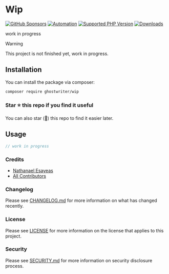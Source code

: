 # Wip

[![GitHub Sponsors](https://img.shields.io/github/sponsors/ghostwriter?label=Sponsor+@ghostwriter/wip&logo=GitHub+Sponsors)](https://github.com/sponsors/ghostwriter)
[![Automation](https://github.com/ghostwriter/wip/actions/workflows/automation.yml/badge.svg)](https://github.com/ghostwriter/wip/actions/workflows/automation.yml)
[![Supported PHP Version](https://badgen.net/packagist/php/ghostwriter/wip?color=8892bf)](https://www.php.net/supported-versions)
[![Downloads](https://badgen.net/packagist/dt/ghostwriter/wip?color=blue)](https://packagist.org/packages/ghostwriter/wip)

work in progress

> [!WARNING]
>
> This project is not finished yet, work in progress.

## Installation

You can install the package via composer:

``` bash
composer require ghostwriter/wip
```

### Star ⭐️ this repo if you find it useful

You can also star (🌟) this repo to find it easier later.

## Usage

```php
// work in progress
```

### Credits

- [Nathanael Esayeas](https://github.com/ghostwriter)
- [All Contributors](https://github.com/ghostwriter/wip/contributors)

### Changelog

Please see [CHANGELOG.md](./CHANGELOG.md) for more information on what has changed recently.

### License

Please see [LICENSE](./LICENSE) for more information on the license that applies to this project.

### Security

Please see [SECURITY.md](./SECURITY.md) for more information on security disclosure process.
